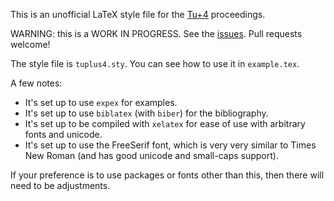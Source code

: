 This is an unofficial LaTeX style file for the [Tu+4](https://wp.nyu.edu/tuworkshop4/) proceedings.

WARNING: this is a WORK IN PROGRESS.  See the [issues](https://github.com/jonorthwash/tuplus4-style/issues).  Pull requests welcome!

The style file is `tuplus4.sty`.  You can see how to use it in `example.tex`.

A few notes:
* It's set up to use `expex` for examples.
* It's set up to use `biblatex` (with `biber`) for the bibliography.
* It's set up to be compiled with `xelatex` for ease of use with arbitrary fonts and unicode.
* It's set up to use the FreeSerif font, which is very very similar to Times New Roman (and has good unicode and small-caps support).

If your preference is to use packages or fonts other than this, then there will need to be adjustments.
